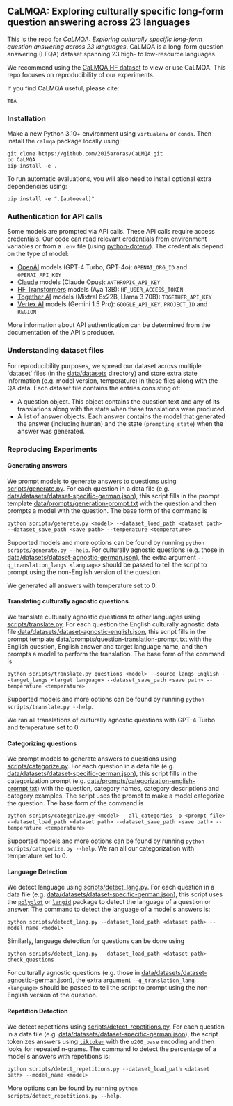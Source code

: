 ## CaLMQA: Exploring culturally specific long-form question answering across 23 languages

This is the repo for *CaLMQA: Exploring culturally specific long-form question answering across 23 languages*.
CaLMQA is a long-form question answering (LFQA) dataset spanning 23 high- to low-resource languages.

We recommend using the [CaLMQA HF dataset](https://huggingface.co/datasets/shanearora/CaLMQA) to view or use
CaLMQA. This repo focuses on reproducibility of our experiments.

If you find CaLMQA useful, please cite:

```
TBA
```

### Installation

Make a new Python 3.10+ environment using `virtualenv` or `conda`. Then install the `calmqa` package locally using:
```
git clone https://github.com/2015aroras/CaLMQA.git
cd CaLMQA
pip install -e .
```
To run automatic evaluations, you will also need to install optional extra dependencies
using:
```
pip install -e ".[autoeval]"
```

### Authentication for API calls

Some models are prompted via API calls. These API calls require access credentials. Our code can read relevant
credentials from environment variables or from a `.env` file (using [python-dotenv](https://pypi.org/project/python-dotenv/)).
The credentials depend on the type of model:

- [OpenAI](https://platform.openai.com/docs/overview) models (GPT-4 Turbo, GPT-4o): `OPENAI_ORG_ID` and `OPENAI_API_KEY`
- [Claude](https://docs.anthropic.com/en/docs/intro-to-claude) models (Claude Opus): `ANTHROPIC_API_KEY`
- [HF Transformers](https://huggingface.co/docs/transformers/en/index) models (Aya 13B): `HF_USER_ACCESS_TOKEN`
- [Together AI](https://www.together.ai/) models (Mixtral 8x22B, Llama 3 70B): `TOGETHER_API_KEY`
- [Vertex AI](https://cloud.google.com/vertex-ai?hl=en) models (Gemini 1.5 Pro): `GOOGLE_API_KEY`, `PROJECT_ID` and  `REGION`

More information about API authentication can be determined from the documentation of the API's producer.

### Understanding dataset files

For reproducibility purposes, we spread our dataset across multiple 'dataset' files
(in the [data/datasets](https://github.com/2015aroras/CaLMQA/tree/main/data/datasets) directory) and store extra state
information (e.g. model version, temperature) in these files along with the QA data. Each dataset file
contains the entries consisting of:

- A question object. This object contains the question text and any of its translations
along with the state when these translations were produced.
- A list of answer objects. Each answer contains the model that generated the answer (including human) and
the state (`prompting_state`) when the answer was generated.

### Reproducing Experiments

#### Generating answers

We prompt models to generate answers to questions using
[scripts/generate.py](https://github.com/2015aroras/CaLMQA/blob/main/scripts/generate.py).
For each question in a data file
(e.g. [data/datasets/dataset-specific-german.json](https://github.com/2015aroras/CaLMQA/blob/main/data/datasets/dataset-specific-german.json)),
this script fills in the prompt template
[data/prompts/generation-prompt.txt](https://github.com/2015aroras/CaLMQA/blob/main/data/prompts/generation-prompt.txt)
with the question and then prompts a model with the question.
The base form of the command is
```
python scripts/generate.py <model> --dataset_load_path <dataset path> --dataset_save_path <save path> --temperature <temperature>
```
Supported models and more options can be found by running `python scripts/generate.py --help`.
For culturally agnostic questions (e.g. those in
[data/datasets/dataset-agnostic-german.json](https://github.com/2015aroras/CaLMQA/blob/main/data/datasets/dataset-agnostic-german.json)),
the extra argument `--q_translation_langs <language>` should be passed to tell the script to prompt
using the non-English version of the question.

We generated all answers with temperature set to 0.

#### Translating culturally agnostic questions

We translate culturally agnostic questions to other languages using
[scripts/translate.py](https://github.com/2015aroras/CaLMQA/blob/main/scripts/translate.py).
For each question the English culturally agnostic data file
[data/datasets/dataset-agnostic-english.json](https://github.com/2015aroras/CaLMQA/blob/main/data/datasets/dataset-agnostic-english.json),
this script fills in the prompt template
[data/prompts/question-translation-prompt.txt](https://github.com/2015aroras/CaLMQA/blob/main/data/prompts/question-translation-prompt.txt)
with the English question, English answer and target language name,
and then prompts a model to perform the translation.
The base form of the command is
```
python scripts/translate.py questions <model> --source_langs English --target_langs <target language> --dataset_save_path <save path> --temperature <temperature>
```
Supported models and more options can be found by running `python scripts/translate.py --help`.

We ran all translations of culturally agnostic questions with GPT-4 Turbo and temperature set to 0.

#### Categorizing questions

We prompt models to generate answers to questions using
[scripts/categorize.py](https://github.com/2015aroras/CaLMQA/blob/main/scripts/categorize.py).
For each question in a data file
(e.g. [data/datasets/dataset-specific-german.json](https://github.com/2015aroras/CaLMQA/blob/main/data/datasets/dataset-specific-german.json)),
this script fills in the categorization prompt
(e.g. [data/prompts/categorization-english-prompt.txt](https://github.com/2015aroras/CaLMQA/blob/main/data/prompts/categorization-english-prompt.txt))
with the question, category names, category descriptions and category examples.
The script uses the prompt to make a model categorize the question.
The base form of the command is
```
python scripts/categorize.py <model> --all_categories -p <prompt file> --dataset_load_path <dataset path> --dataset_save_path <save path> --temperature <temperature>
```
Supported models and more options can be found by running `python scripts/categorize.py --help`. We ran all our categorization with
temperature set to 0.

#### Language Detection

We detect language using
[scripts/detect_lang.py](https://github.com/2015aroras/CaLMQA/blob/main/scripts/detect_lang.py).
For each question in a data file
(e.g. [data/datasets/dataset-specific-german.json](https://github.com/2015aroras/CaLMQA/blob/main/data/datasets/dataset-specific-german.json)),
this script uses the [`polyglot`](https://pypi.org/project/polyglot/) or
[`langid`](https://pypi.org/project/py3langid/) package to detect the language
of a question or answer.
The command to detect the language of a model's answers is:
```
python scripts/detect_lang.py --dataset_load_path <dataset path> --model_name <model>
```

Similarly, language detection for questions can be done using
```
python scripts/detect_lang.py --dataset_load_path <dataset path> --check_questions
```
For culturally agnostic questions (e.g. those in
[data/datasets/dataset-agnostic-german.json](https://github.com/2015aroras/CaLMQA/blob/main/data/datasets/dataset-agnostic-german.json)),
the extra argument `--q_translation_lang <language>` should be passed to tell the script to prompt
using the non-English version of the question.

#### Repetition Detection

We detect repetitions using
[scripts/detect_repetitions.py](https://github.com/2015aroras/CaLMQA/blob/main/scripts/detect_repetitions.py).
For each question in a data file
(e.g. [data/datasets/dataset-specific-german.json](https://github.com/2015aroras/CaLMQA/blob/main/data/datasets/dataset-specific-german.json)),
the script tokenizes answers using [`tiktoken`](https://github.com/openai/tiktoken) with the
`o200_base` encoding and then looks for repeated n-grams.
The command to detect the percentage of a model's answers with repetitions is:
```
python scripts/detect_repetitions.py --dataset_load_path <dataset path> --model_name <model>
```
More options can be found by running `python scripts/detect_repetitions.py --help`. 